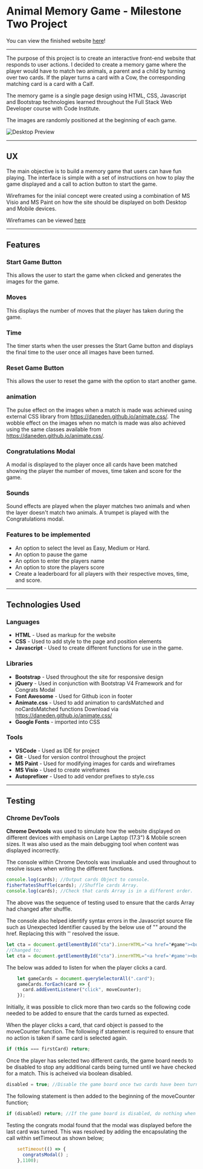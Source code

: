 # Animal Memory Game - Milestone Two Project

You can view the finished website [here](https://lawlessxd.github.io/animal-game/index.html)!

***

The purpose of this project is to create an interactive front-end website that responds to user actions. I decided to create a memory game where the player would have to match two animals, a parent and a child by turning over two cards. If the player turns a card with a Cow, the corresponding matching card is a card with a Calf.

The memory game is a single page design using HTML, CSS, Javascript and Bootstrap technologies learned throughout the Full Stack Web Developer course with Code Institute.

The images are randomly positioned at the beginning of each game.

![Desktop Preview](https://github.com/LawlessXD/animal-game/blob/master/assets/images/desktop.jpg "Desktop Preview")

***

## UX

The main objective is to build a memory game that users can have fun playing. The interface is simple with a set of instructions
on how to play the game displayed and a call to action button to start the game.

Wireframes for the iniial concept were created using a combination of MS Visio and MS Paint on how the site should be displayed on both Desktop and Mobile devices. 

Wireframes can be viewed [here](https://github.com/LawlessXD/animal-game/blob/master/wireframes/Wireframe.pdf "Wireframes")
___
## Features

### Start Game Button
This allows the user to start the game when clicked and generates the images for the game.

### Moves
This displays the number of moves that the player has taken during the game.

### Time
The timer starts when the user presses the Start Game button and displays the final time to the user once all images have been turned.

### Reset Game Button
This allows the user to reset the game with the option to start another game.

### animation
The pulse effect on the images when a match is made was achieved using external CSS library from https://daneden.github.io/animate.css/. The wobble effect on the images when no match is made was also achieved using the same classes available from https://daneden.github.io/animate.css/.

### Congratulations Modal
A modal is displayed to the player once all cards have been matched showing the player the number of moves, time taken and score for the game.

### Sounds
Sound effects are played when the player matches two animals and when the layer doesn't match two animals. A trumpet is played with the Congratulations modal.

### Features to be implemented 
- An option to select the level as Easy, Medium or Hard. 
- An option to pause the game
- An option to enter the players name
- An option to store the players score
- Create a leaderboard for all players with their respective moves, time, and score.
___
## Technologies Used

### Languages
- **HTML** - Used as markup for the website
- **CSS** - Used to add style to the page and position elements
- **Javascript** - Used to create different functions for use in the game.


### Libraries
- **Bootstrap** - Used throughout the site for responsive design
- **jQuery** - Used in conjunction with Bootstrap V4 Framework and for Congrats Modal
- **Font Awesome** - Used for Github icon in footer
- **Animate.css** - Used to add animation to cardsMatched and noCardsMatched functions
                Download via https://daneden.github.io/animate.css/
- **Google Fonts** - imported into CSS

### Tools
- **VSCode** - Used as IDE for project
- **Git** - Used for version control throughout the project
- **MS Paint** - Used for modifying images for cards and wireframes
- **MS Visio** -  Used to create wireframes
- **Autoprefixer** - Used to add vendor prefixes to style.css

___

## Testing

### Chrome DevTools
**Chrome Devtools** was used to simulate how the website displayed on different devices with emphasis on Large Laptop (17.3") & Mobile screen sizes. It was also used as the main debugging tool when content was displayed incorrectly.

The console within Chrome Devtools was invaluable and used throughout to resolve issues when writing the different functions.

```javascript
console.log(cards); //Output cards Object to console.
fisherYatesShuffle(cards); //Shuffle cards Array.
console.log(cards); //Check that cards Array is in a different order.
```
The above was the sequence of testing used to ensure that the cards Array had changed after shuffle.

The console also helped identify syntax errors in the Javascript source file such as Unexpected Identifier caused by the below use of "" around the href. Replacing this with '' resolved the issue. 

```javascript
let cta = document.getElementById("cta").innerHTML="<a href="#game"><button onclick='startGame()'>Start Game</button></a>"; 
//Changed to;
let cta = document.getElementById("cta").innerHTML="<a href='#game'><button onclick='startGame()'>Start Game</button></a>";
```
The below was added to listen for when the player clicks a card. 

```javascript
    let gameCards = document.querySelectorAll(".card");
    gameCards.forEach(card => {
      card.addEventListener("click", moveCounter);
    });
```

Initially, it was possible to click more than two cards so the following code needed to be added to ensure that the cards turned as expected.

When the player clicks a card, that card object is passed to the moveCounter function. The following if statement is required to ensure that no action is taken if same card is selected again.

```javascript
if (this === firstCard) return;
```
Once the player has selected two different cards, the game board needs to be disabled to stop any additional cards being turned until we have checked for a match. This is acheived via boolean disabled.

```javascript
disabled = true; //Disable the game board once two cards have been turned
```

The following statement is then added to the beginning of the moveCounter function;
```javascript
if (disabled) return; //If the game board is disabled, do nothing when a user clicks on a card.
```

Testing the congrats modal found that the modal was displayed before the last card was turned. This was resolved by adding the encapsulating the call within setTimeout as shown below; 
```javascript
    setTimeout(() => {
      congratsModal() ;
    },1100);
```